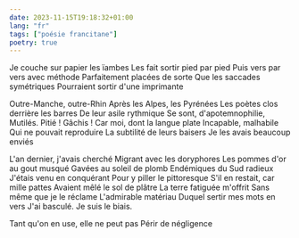 ```yaml
---
date: 2023-11-15T19:18:32+01:00
lang: "fr"
tags: ["poésie francitane"]
poetry: true
---
```

Je couche sur papier les ïambes
Les fait sortir pied par pied
Puis vers par vers avec méthode
Parfaitement placées de sorte
Que les saccades symétriques
Pourraient sortir d'une imprimante

Outre-Manche, outre-Rhin
Après les Alpes, les Pyrénées
Les poètes clos derrière les barres
De leur asile rythmique
Se sont, d'apotemnophilie,
Mutilés. Pitié ! Gâchis !
Car moi, dont la langue plate
Incapable, malhabile
Qui ne pouvait reproduire
La subtilité de leurs baisers
Je les avais beaucoup enviés

L'an dernier, j'avais cherché
Migrant avec les doryphores
Les pommes d'or au gout musqué
Gavées au soleil de plomb
Endémiques du Sud radieux
J'étais venu en conquérant
Pour y piller le pittoresque
S'il en restait, car mille pattes
Avaient mêlé le sol de plâtre
La terre fatiguée m'offrit
Sans même que je le réclame
L'admirable matériau
Duquel sertir mes mots en vers
J'ai basculé. Je suis le biais.

Tant qu'on en use, elle ne peut pas
Périr de négligence
